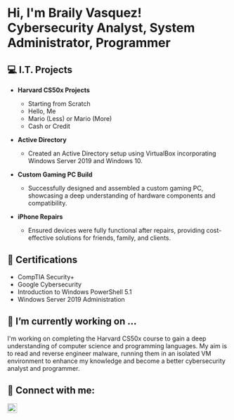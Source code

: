 <h1>Hi, I'm Braily Vasquez! <br/>Cybersecurity Analyst, System Administrator, Programmer</h1>

<h2>💻 I.T. Projects </h2>

- <b>Harvard CS50x Projects</b>
  - Starting from Scratch
  - Hello, Me
  - Mario (Less) or Mario (More)
  - Cash or Credit

- <b>Active Directory</b>
  - Created an Active Directory setup using VirtualBox incorporating Windows Server 2019 and Windows 10.

- <b>Custom Gaming PC Build</b>
  - Successfully designed and assembled a custom gaming PC, showcasing a deep understanding of hardware components and compatibility.

- <b>iPhone Repairs</b>
  - Ensured devices were fully functional after repairs, providing cost-effective solutions for friends, family, and clients.


<h2>📜 Certifications</h2>

- CompTIA Security+
- Google Cybersecurity
- Introduction to Windows PowerShell 5.1
- Windows Server 2019 Administration

<h2>🔭 I’m currently working on ...</h2>

I'm working on completing the Harvard CS50x course to gain a deep understanding of computer science and programming languages. My aim is to read and reverse engineer malware, running them in an isolated VM environment to enhance my knowledge and become a better cybersecurity analyst and programmer.

<h2> 🤳 Connect with me:</h2>

[<img align="left" alt="Braily Vasquez | LinkedIn" width="22px" src="https://cdn.jsdelivr.net/npm/simple-icons@v3/icons/linkedin.svg" />][linkedin]

[linkedin]: https://www.linkedin.com/in/braily-vasquez-a83303315?utm_source=share&utm_campaign=share_via&utm_content=profile&utm_medium=ios_app


<!--
Here are some ideas to get you started:

- 🔭 I’m currently working on ...
- 🌱 I’m currently learning ...
- 👯 I’m looking to collaborate on ...
- 🤔 I’m looking for help with ...
- 💬 Ask me about ...
- 📫 How to reach me: ...
- 😄 Pronouns: ...
- ⚡ Fun fact: ...
-->
